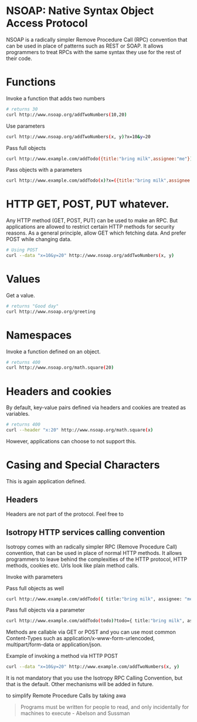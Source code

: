 # NSOAP: Native Syntax Object Access Protocol

NSOAP is a radically simpler Remove Procedure Call (RPC) convention that can be used in place of
patterns such as REST or SOAP. It allows programmers to treat RPCs with the same syntax they use
for the rest of their code.

# Functions

Invoke a function that adds two numbers
```bash
# returns 30
curl http://www.nsoap.org/addTwoNumbers(10,20)
```

Use parameters
```bash
curl http://www.nsoap.org/addTwoNumbers(x, y)?x=10&y=20
```

Pass full objects
```bash
curl http://www.example.com/addTodo({title:"bring milk",assignee:"me"})
```

Pass objects with a parameters
```bash
curl http://www.example.com/addTodo(x)?x=({title:"bring milk",assignee:"me"})
```

# HTTP GET, POST, PUT whatever.

Any HTTP method (GET, POST, PUT) can be used to make an RPC.
But applications are allowed to restrict certain HTTP methods for security reasons.
As a general principle, allow GET which fetching data. And prefer POST while changing data.

```bash
# Using POST
curl --data "x=10&y=20" http://www.nsoap.org/addTwoNumbers(x, y)
```

# Values

Get a value.
```bash
# returns "Good day"
curl http://www.nsoap.org/greeting
```

# Namespaces

Invoke a function defined on an object.
```bash
# returns 400
curl http://www.nsoap.org/math.square(20)
```

# Headers and cookies

By default, key-value pairs defined via headers and cookies are treated as variables.

```bash
# returns 400
curl --header "x:20" http://www.nsoap.org/math.square(x)
```

However, applications can choose to not support this.

# Casing and Special Characters



This is again application defined.










## Headers
Headers are not part of the protocol. Feel free to






Isotropy HTTP services calling convention
---
Isotropy comes with an radically simpler RPC (Remove Procedure Call) convention, that can be used in place of normal HTTP methods. It allows programmers to leave behind the complexities of the HTTP protocol, HTTP methods, cookies etc. Urls look like plain method calls.


Invoke with parameters

Pass full objects as well
```bash
curl http://www.example.com/addTodo({ title:"bring milk", assignee: "me" })
```

Pass full objects via a parameter
```bash
curl http://www.example.com/addTodo(todo)?todo={ title:"bring milk", assignee: "me" })
```

Methods are callable via GET or POST and you can use most common Content-Types such as application/x-www-form-urlencoded, multipart/form-data or application/json.

Example of invoking a method via HTTP POST
```bash
curl --data "x=10&y=20" http://www.example.com/addTwoNumbers(x, y)
```

It is not mandatory that you use the Isotropy RPC Calling Convention, but that is the default.
Other mechanisms will be added in future.

to simplify Remote Procedure Calls by taking awa


> Programs must be written for people to read, and only incidentally for machines to execute - Abelson and Sussman
